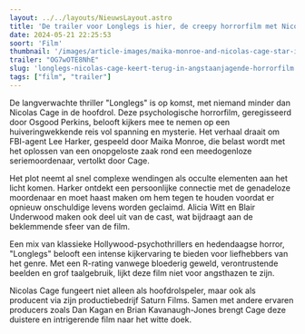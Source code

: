 ```yaml
---
layout: ../../layouts/NieuwsLayout.astro
title: 'De trailer voor Longlegs is hier, de creepy horrorfilm met Nicolas Cage'
date: 2024-05-21 22:25:53
soort: 'Film'
thumbnail: '/images/article-images/maika-monroe-and-nicolas-cage-star-in-longlegs-1716224146.jpg'
trailer: "OG7wOTE8NhE"
slug: 'longlegs-nicolas-cage-keert-terug-in-angstaanjagende-horrorfilm'
tags: ["film", "trailer"]
---
```


De langverwachte thriller "Longlegs" is op komst, met niemand minder dan Nicolas Cage in de hoofdrol. Deze psychologische horrorfilm, geregisseerd door Osgood Perkins, belooft kijkers mee te nemen op een huiveringwekkende reis vol spanning en mysterie. Het verhaal draait om FBI-agent Lee Harker, gespeeld door Maika Monroe, die belast wordt met het oplossen van een onopgeloste zaak rond een meedogenloze seriemoordenaar, vertolkt door Cage.

Het plot neemt al snel complexe wendingen als occulte elementen aan het licht komen. Harker ontdekt een persoonlijke connectie met de genadeloze moordenaar en moet haast maken om hem tegen te houden voordat er opnieuw onschuldige levens worden geclaimd. Alicia Witt en Blair Underwood maken ook deel uit van de cast, wat bijdraagt aan de beklemmende sfeer van de film.

Een mix van klassieke Hollywood-psychothrillers en hedendaagse horror, "Longlegs" belooft een intense kijkervaring te bieden voor liefhebbers van het genre. Met een R-rating vanwege bloederig geweld, verontrustende beelden en grof taalgebruik, lijkt deze film niet voor angsthazen te zijn.

Nicolas Cage fungeert niet alleen als hoofdrolspeler, maar ook als producent via zijn productiebedrijf Saturn Films. Samen met andere ervaren producers zoals Dan Kagan en Brian Kavanaugh-Jones brengt Cage deze duistere en intrigerende film naar het witte doek.
